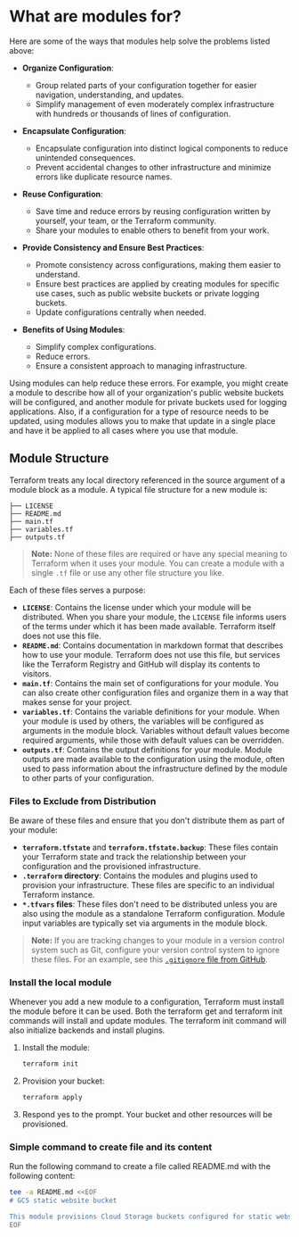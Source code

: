 # What are modules for?

Here are some of the ways that modules help solve the problems listed above:

- **Organize Configuration**:  
  - Group related parts of your configuration together for easier navigation, understanding, and updates.  
  - Simplify management of even moderately complex infrastructure with hundreds or thousands of lines of configuration.  

- **Encapsulate Configuration**:  
  - Encapsulate configuration into distinct logical components to reduce unintended consequences.  
  - Prevent accidental changes to other infrastructure and minimize errors like duplicate resource names.  

- **Reuse Configuration**:  
  - Save time and reduce errors by reusing configuration written by yourself, your team, or the Terraform community.  
  - Share your modules to enable others to benefit from your work.  

- **Provide Consistency and Ensure Best Practices**:  
  - Promote consistency across configurations, making them easier to understand.  
  - Ensure best practices are applied by creating modules for specific use cases, such as public website buckets or private logging buckets.  
  - Update configurations centrally when needed.  

- **Benefits of Using Modules**:  
  - Simplify complex configurations.  
  - Reduce errors.  
  - Ensure a consistent approach to managing infrastructure.  

Using modules can help reduce these errors. For example, you might create a module to describe how all of your organization's public website buckets will be configured, and another module for private buckets used for logging applications. Also, if a configuration for a type of resource needs to be updated, using modules allows you to make that update in a single place and have it be applied to all cases where you use that module.

## Module Structure

Terraform treats any local directory referenced in the source argument of a module block as a module. A typical file structure for a new module is:

```plaintext
├── LICENSE
├── README.md
├── main.tf
├── variables.tf
├── outputs.tf
```

> **Note:** None of these files are required or have any special meaning to Terraform when it uses your module. You can create a module with a single `.tf` file or use any other file structure you like.

Each of these files serves a purpose:

- **`LICENSE`**: Contains the license under which your module will be distributed. When you share your module, the `LICENSE` file informs users of the terms under which it has been made available. Terraform itself does not use this file.
- **`README.md`**: Contains documentation in markdown format that describes how to use your module. Terraform does not use this file, but services like the Terraform Registry and GitHub will display its contents to visitors.
- **`main.tf`**: Contains the main set of configurations for your module. You can also create other configuration files and organize them in a way that makes sense for your project.
- **`variables.tf`**: Contains the variable definitions for your module. When your module is used by others, the variables will be configured as arguments in the module block. Variables without default values become required arguments, while those with default values can be overridden.
- **`outputs.tf`**: Contains the output definitions for your module. Module outputs are made available to the configuration using the module, often used to pass information about the infrastructure defined by the module to other parts of your configuration.

### Files to Exclude from Distribution

Be aware of these files and ensure that you don't distribute them as part of your module:

- **`terraform.tfstate`** and **`terraform.tfstate.backup`**: These files contain your Terraform state and track the relationship between your configuration and the provisioned infrastructure.
- **`.terraform` directory**: Contains the modules and plugins used to provision your infrastructure. These files are specific to an individual Terraform instance.
- **`*.tfvars` files**: These files don't need to be distributed unless you are also using the module as a standalone Terraform configuration. Module input variables are typically set via arguments in the module block.

> **Note:** If you are tracking changes to your module in a version control system such as Git, configure your version control system to ignore these files. For an example, see this [`.gitignore` file from GitHub](https://github.com/github/gitignore/blob/main/Terraform.gitignore).

### Install the local module

Whenever you add a new module to a configuration, Terraform must install the module before it can be used. Both the terraform get and terraform init commands will install and update modules. The terraform init command will also initialize backends and install plugins.

1. Install the module:

    ```bash
    terraform init
    ```

2. Provision your bucket:

    ```bash
    terraform apply
    ```

3. Respond yes to the prompt. Your bucket and other resources will be provisioned.

### Simple command to create file and its content

Run the following command to create a file called README.md with the following content:

```bash
tee -a README.md <<EOF
# GCS static website bucket

This module provisions Cloud Storage buckets configured for static website hosting.
EOF
```
